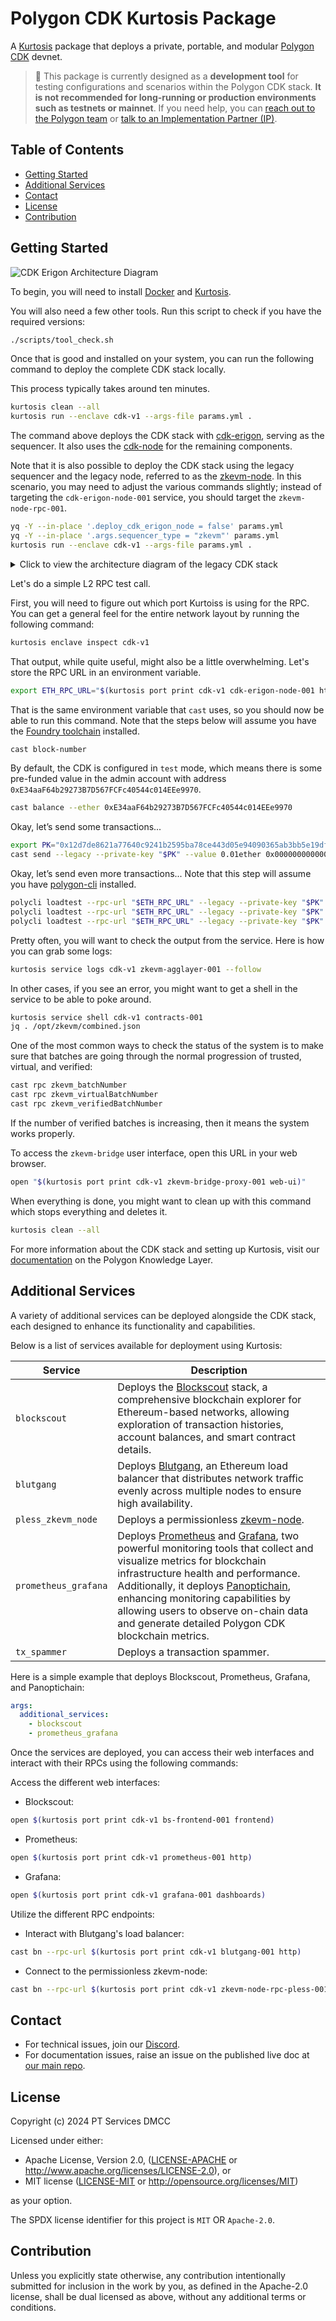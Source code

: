 # Polygon CDK Kurtosis Package

A [Kurtosis](https://github.com/kurtosis-tech/kurtosis) package that deploys a private, portable, and modular [Polygon CDK](https://docs.polygon.technology/cdk/) devnet.

> 🚨 This package is currently designed as a **development tool** for testing configurations and scenarios within the Polygon CDK stack. **It is not recommended for long-running or production environments such as testnets or mainnet**. If you need help, you can [reach out to the Polygon team](https://polygon.technology/interest-form) or [talk to an Implementation Partner (IP)](https://ecosystem.polygon.technology/spn/cdk/).

## Table of Contents

- [Getting Started](#getting-started)
- [Additional Services](#additional-services)
- [Contact](#contact)
- [License](#license)
- [Contribution](#contribution)

## Getting Started

![CDK Erigon Architecture Diagram](./docs/img/cdk-erigon-architecture-diagram.png)

To begin, you will need to install [Docker](https://docs.docker.com/get-docker/) and [Kurtosis](https://docs.kurtosis.com/install/).

You will also need a few other tools. Run this script to check if you have the required versions:

```bash
./scripts/tool_check.sh
```

Once that is good and installed on your system, you can run the following command to deploy the complete CDK stack locally.

This process typically takes around ten minutes.

```bash
kurtosis clean --all
kurtosis run --enclave cdk-v1 --args-file params.yml .
```

The command above deploys the CDK stack with [cdk-erigon](https://github.com/0xPolygonHermez/cdk-erigon), serving as the sequencer. It also uses the [cdk-node](https://github.com/0xPolygon/cdk) for the remaining components.

Note that it is also possible to deploy the CDK stack using the legacy sequencer and the legacy node, referred to as the [zkevm-node](https://github.com/0xPolygonHermez/zkevm-node). In this scenario, you may need to adjust the various commands slightly; instead of targeting the `cdk-erigon-node-001` service, you should target the `zkevm-node-rpc-001`.

```bash
yq -Y --in-place '.deploy_cdk_erigon_node = false' params.yml
yq -Y --in-place '.args.sequencer_type = "zkevm"' params.yml
kurtosis run --enclave cdk-v1 --args-file params.yml .
```

<details>
<summary>Click to view the architecture diagram of the legacy CDK stack</summary>

![zkEVM Node Architecture Diagram](./docs/img/zkevm-node-architecture-diagram.png)

</details>

Let's do a simple L2 RPC test call.

First, you will need to figure out which port Kurtoiss is using for the RPC. You can get a general feel for the entire network layout by running the following command:

```bash
kurtosis enclave inspect cdk-v1
```

That output, while quite useful, might also be a little overwhelming. Let's store the RPC URL in an environment variable.

```bash
export ETH_RPC_URL="$(kurtosis port print cdk-v1 cdk-erigon-node-001 http-rpc)"
```

That is the same environment variable that `cast` uses, so you should now be able to run this command. Note that the steps below will assume you have the [Foundry toolchain](https://book.getfoundry.sh/getting-started/installation) installed.

```bash
cast block-number
```

By default, the CDK is configured in `test` mode, which means there is some pre-funded value in the admin account with address `0xE34aaF64b29273B7D567FCFc40544c014EEe9970`.

```bash
cast balance --ether 0xE34aaF64b29273B7D567FCFc40544c014EEe9970
```

Okay, let’s send some transactions...

```bash
export PK="0x12d7de8621a77640c9241b2595ba78ce443d05e94090365ab3bb5e19df82c625"
cast send --legacy --private-key "$PK" --value 0.01ether 0x0000000000000000000000000000000000000000
```

Okay, let’s send even more transactions... Note that this step will assume you have [polygon-cli](https://github.com/maticnetwork/polygon-cli) installed.

```bash
polycli loadtest --rpc-url "$ETH_RPC_URL" --legacy --private-key "$PK" --verbosity 700 --requests 50000 --rate-limit 50 --mode t --concurrency 5
polycli loadtest --rpc-url "$ETH_RPC_URL" --legacy --private-key "$PK" --verbosity 700 --requests 500 --rate-limit 10 --mode 2
polycli loadtest --rpc-url "$ETH_RPC_URL" --legacy --private-key "$PK" --verbosity 700 --requests 500 --rate-limit 3  --mode uniswapv3
```

Pretty often, you will want to check the output from the service. Here is how you can grab some logs:

```bash
kurtosis service logs cdk-v1 zkevm-agglayer-001 --follow
```

In other cases, if you see an error, you might want to get a shell in the service to be able to poke around.

```bash
kurtosis service shell cdk-v1 contracts-001
jq . /opt/zkevm/combined.json
```

One of the most common ways to check the status of the system is to make sure that batches are going through the normal progression of trusted, virtual, and verified:

```bash
cast rpc zkevm_batchNumber
cast rpc zkevm_virtualBatchNumber
cast rpc zkevm_verifiedBatchNumber
```

If the number of verified batches is increasing, then it means the system works properly.

To access the `zkevm-bridge` user interface, open this URL in your web browser.

```bash
open "$(kurtosis port print cdk-v1 zkevm-bridge-proxy-001 web-ui)"
```

When everything is done, you might want to clean up with this command which stops everything and deletes it.

```bash
kurtosis clean --all
```

For more information about the CDK stack and setting up Kurtosis, visit our [documentation](https://docs.polygon.technology/cdk/) on the Polygon Knowledge Layer.

## Additional Services

A variety of additional services can be deployed alongside the CDK stack, each designed to enhance its functionality and capabilities.

Below is a list of services available for deployment using Kurtosis:

| Service | Description |
|-------- | ----------- |
| `blockscout` | Deploys the [Blockscout](https://www.blockscout.com/) stack, a comprehensive blockchain explorer for Ethereum-based networks, allowing exploration of transaction histories, account balances, and smart contract details. |
| `blutgang` | Deploys [Blutgang](https://github.com/rainshowerLabs/blutgang), an Ethereum load balancer that distributes network traffic evenly across multiple nodes to ensure high availability. |
| `pless_zkevm_node` | Deploys a permissionless [zkevm-node](https://github.com/0xPolygonHermez/zkevm-node). |
| `prometheus_grafana` | Deploys [Prometheus](https://github.com/prometheus/prometheus) and [Grafana](https://github.com/grafana/grafana), two powerful monitoring tools that collect and visualize metrics for blockchain infrastructure health and performance. Additionally, it deploys [Panoptichain](https://github.com/0xPolygon/panoptichain), enhancing monitoring capabilities by allowing users to observe on-chain data and generate detailed Polygon CDK blockchain metrics. |
| `tx_spammer` | Deploys a transaction spammer. |

Here is a simple example that deploys Blockscout, Prometheus, Grafana, and Panoptichain:

```yml
args:
  additional_services:
    - blockscout
    - prometheus_grafana
```

Once the services are deployed, you can access their web interfaces and interact with their RPCs using the following commands:

Access the different web interfaces:

- Blockscout:

```bash
open $(kurtosis port print cdk-v1 bs-frontend-001 frontend)
```

- Prometheus:

```bash
open $(kurtosis port print cdk-v1 prometheus-001 http)
```

- Grafana:

```bash
open $(kurtosis port print cdk-v1 grafana-001 dashboards)
```

Utilize the different RPC endpoints:

- Interact with Blutgang's load balancer:

```bash
cast bn --rpc-url $(kurtosis port print cdk-v1 blutgang-001 http)
```

- Connect to the permissionless zkevm-node:

```bash
cast bn --rpc-url $(kurtosis port print cdk-v1 zkevm-node-rpc-pless-001 http-rpc)
```

## Contact

- For technical issues, join our [Discord](https://discord.gg/0xpolygonrnd).
- For documentation issues, raise an issue on the published live doc at [our main repo](https://github.com/0xPolygon/polygon-docs).

## License

Copyright (c) 2024 PT Services DMCC

Licensed under either:

- Apache License, Version 2.0, ([LICENSE-APACHE](./LICENSE-APACHE) or <http://www.apache.org/licenses/LICENSE-2.0>), or
- MIT license ([LICENSE-MIT](./LICENSE-MIT) or <http://opensource.org/licenses/MIT>)

as your option.

The SPDX license identifier for this project is `MIT` OR `Apache-2.0`.

## Contribution

Unless you explicitly state otherwise, any contribution intentionally submitted for inclusion in the work by you, as defined in the Apache-2.0 license, shall be dual licensed as above, without any additional terms or conditions.
